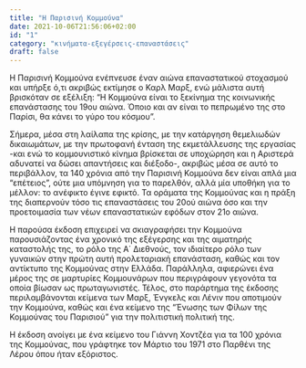 ```yaml
---
title: "Η Παρισινή Κομμούνα"
date: 2021-10-06T21:56:06+02:00
id: "1"
category: "κινήματα-εξεγέρσεις-επαναστάσεις"
draft: false
---
```

Η Παρισινή Κομμούνα ενέπνευσε έναν αιώνα επαναστατικού στοχασμού και υπήρξε ό,τι ακριβώς εκτίμησε ο Καρλ Μαρξ, ενώ μάλιστα αυτή βρισκόταν σε εξέλιξη: “Η Κομμούνα είναι το ξεκίνημα της κοινωνικής επανάστασης του 19ου αιώνα. Όποιο και αν είναι το πεπρωμένο της στο Παρίσι, θα κάνει το γύρο του κόσμου”.

Σήμερα, μέσα στη λαίλαπα της κρίσης, με την κατάργηση θεμελιωδών δικαιωμάτων, με την πρωτοφανή ένταση της εκμετάλλευσης της εργασίας -και ενώ το κομμουνιστικό κίνημα βρίσκεται σε υποχώρηση και η Αριστερά αδυνατεί να δώσει απαντήσεις και διέξοδο-, ακριβώς μέσα σε αυτό το περιβάλλον, τα 140 χρόνια από την Παρισινή Κομμούνα δεν είναι απλά μια “επέτειος”, ούτε μια υπόμνηση για το παρελθόν, αλλά μία υποθήκη για το μέλλον: το ανέφικτο έγινε εφικτό. Τα οράματα της Κομμούνας και η πράξη της διαπερνούν τόσο τις επαναστάσεις του 20ού αιώνα όσο και την προετοιμασία των νέων επαναστατικών εφόδων στον 21ο αιώνα.

Η παρούσα έκδοση επιχειρεί να σκιαγραφήσει την Κομμούνα παρουσιάζοντας ένα χρονικό της εξέγερσης και της αιματηρής καταστολής της, το ρόλο της Α΄ Διεθνούς, τον ιδιαίτερο ρόλο των γυναικών στην πρώτη αυτή προλεταριακή επανάσταση, καθώς και τον αντίκτυπο της Κομμούνας στην Ελλάδα. Παράλληλα, αφιερώνει ένα μέρος της σε μαρτυρίες Κομμουνάρων που περιγράφουν γεγονότα τα οποία βίωσαν ως πρωταγωνιστές. Τέλος, στο παράρτημα της έκδοσης περιλαμβάνονται κείμενα των Μαρξ, Ένγκελς και Λένιν που αποτιμούν την Κομμούνα, καθώς και ένα κείμενο της “Ένωσης των Φίλων της Κομμούνας του Παρισιού” για την πολιτιστική πολιτική της.

Η έκδοση ανοίγει με ένα κείμενο του Γιάννη Χοντζέα για τα 100 χρόνια της Κομμούνας, που γράφτηκε τον Μάρτιο του 1971 στο Παρθένι της Λέρου όπου ήταν εξόριστος.
